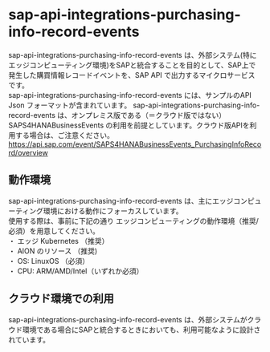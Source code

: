 # sap-api-integrations-purchasing-info-record-events 
sap-api-integrations-purchasing-info-record-events は、外部システム(特にエッジコンピューティング環境)をSAPと統合することを目的として、SAP上で発生した購買情報レコードイベントを、SAP API で出力するマイクロサービスです。  
sap-api-integrations-purchasing-info-record-events には、サンプルのAPI Json フォーマットが含まれています。
sap-api-integrations-purchasing-info-record-events は、オンプレミス版である（＝クラウド版ではない）SAPS4HANABusinessEvents の利用を前提としています。クラウド版APIを利用する場合は、ご注意ください。  
https://api.sap.com/event/SAPS4HANABusinessEvents_PurchasingInfoRecord/overview 

## 動作環境  
sap-api-integrations-purchasing-info-record-events は、主にエッジコンピューティング環境における動作にフォーカスしています。  
使用する際は、事前に下記の通り エッジコンピューティングの動作環境（推奨/必須）を用意してください。  
・ エッジ Kubernetes （推奨）  
・ AION のリソース （推奨)  
・ OS: LinuxOS （必須）  
・ CPU: ARM/AMD/Intel（いずれか必須）  

## クラウド環境での利用  
sap-api-integrations-purchasing-info-record-events は、外部システムがクラウド環境である場合にSAPと統合するときにおいても、利用可能なように設計されています。  